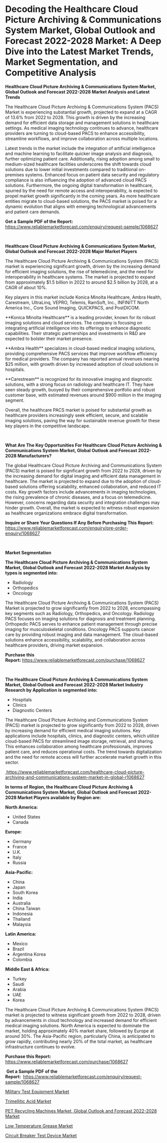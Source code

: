 <p><h1>Decoding the Healthcare Cloud Picture Archiving & Communications System Market, Global Outlook and Forecast 2022-2028 Market: A Deep Dive into the Latest Market Trends, Market Segmentation, and Competitive Analysis</h1></p><p><strong>Healthcare Cloud Picture Archiving & Communications System Market, Global Outlook and Forecast 2022-2028 Market Analysis and Latest Trends</strong></p>
<p><p>The Healthcare Cloud Picture Archiving & Communications System (PACS) Market is experiencing substantial growth, projected to expand at a CAGR of 13.6% from 2022 to 2028. This growth is driven by the increasing demand for efficient data storage and management solutions in healthcare settings. As medical imaging technology continues to advance, healthcare providers are turning to cloud-based PACS to enhance accessibility, streamline workflows, and improve collaboration across multiple locations.</p><p>Latest trends in the market include the integration of artificial intelligence and machine learning to facilitate quicker image analysis and diagnosis, further optimizing patient care. Additionally, rising adoption among small to medium-sized healthcare facilities underscores the shift towards cloud solutions due to lower initial investments compared to traditional on-premises systems. Enhanced focus on patient data security and regulatory compliance is also influencing the adoption of advanced cloud PACS solutions. Furthermore, the ongoing digital transformation in healthcare, spurred by the need for remote access and interoperability, is expected to propel market growth significantly in the coming years. As more healthcare entities migrate to cloud-based solutions, the PACS market is poised for a dynamic evolution that aligns with emerging technological advancements and patient care demands.</p></p>
<p><strong>Get a Sample PDF of the Report:&nbsp;</strong> <a href="https://www.reliablemarketforecast.com/enquiry/request-sample/1068627">https://www.reliablemarketforecast.com/enquiry/request-sample/1068627</a></p>
<p>&nbsp;</p>
<p><strong>Healthcare Cloud Picture Archiving & Communications System Market, Global Outlook and Forecast 2022-2028 Major Market Players</strong></p>
<p><p>The Healthcare Cloud Picture Archiving & Communications System (PACS) market is experiencing significant growth, driven by the increasing demand for efficient imaging solutions, the rise of telemedicine, and the need for interoperability in healthcare systems. The market is projected to expand from approximately $1.5 billion in 2022 to around $2.5 billion by 2028, at a CAGR of about 10%. </p><p>Key players in this market include Konica Minolta Healthcare, Ambra Health, Carestream, UltraLinq, VEPRO, Telemis, RamSoft, Inc., INFINITT North America Inc., Core Sound Imaging, QUICKPACS, and PostDICOM. </p><p>**Konica Minolta Healthcare** is a leading provider, known for its robust imaging solutions and cloud services. The company is focusing on integrating artificial intelligence into its offerings to enhance diagnostic capabilities. Their strategic partnerships and investments in R&D are expected to bolster their market presence.</p><p>**Ambra Health** specializes in cloud-based medical imaging solutions, providing comprehensive PACS services that improve workflow efficiency for medical providers. The company has reported annual revenues nearing $25 million, with growth driven by increased adoption of cloud solutions in hospitals.</p><p>**Carestream** is recognized for its innovative imaging and diagnostic solutions, with a strong focus on radiology and healthcare IT. They have seen steady growth, buoyed by their comprehensive portfolio and robust customer base, with estimated revenues around $900 million in the imaging segment.</p><p>Overall, the healthcare PACS market is poised for substantial growth as healthcare providers increasingly seek efficient, secure, and scalable imaging solutions, paving the way for sustainable revenue growth for these key players in the competitive landscape.</p></p>
<p>&nbsp;</p>
<p><strong>What Are The Key Opportunities For Healthcare Cloud Picture Archiving & Communications System Market, Global Outlook and Forecast 2022-2028 Manufacturers?</strong></p>
<p><p>The global Healthcare Cloud Picture Archiving and Communications System (PACS) market is poised for significant growth from 2022 to 2028, driven by the increasing demand for digital imaging and efficient data management in healthcare. The market is projected to expand due to the adoption of cloud-based solutions offering scalability, enhanced collaboration, and reduced IT costs. Key growth factors include advancements in imaging technologies, the rising prevalence of chronic diseases, and a focus on telemedicine. However, concerns regarding data security and integration challenges may hinder growth. Overall, the market is expected to witness robust expansion as healthcare organizations embrace digital transformation.</p></p>
<p><strong>Inquire or Share Your Questions If Any Before Purchasing This Report:</strong> <a href="https://www.reliablemarketforecast.com/enquiry/pre-order-enquiry/1068627">https://www.reliablemarketforecast.com/enquiry/pre-order-enquiry/1068627</a></p>
<p>&nbsp;</p>
<p><strong>Market Segmentation</strong></p>
<p><strong>The Healthcare Cloud Picture Archiving & Communications System Market, Global Outlook and Forecast 2022-2028 Market Analysis by types is segmented into:</strong></p>
<p><ul><li>Radiology</li><li>Orthopedics</li><li>Oncology</li></ul></p>
<p><p>The Healthcare Cloud Picture Archiving & Communications System (PACS) Market is projected to grow significantly from 2022 to 2028, encompassing key segments such as Radiology, Orthopedics, and Oncology. Radiology PACS focuses on imaging solutions for diagnosis and treatment planning. Orthopedic PACS serves to enhance patient management through precise imaging for musculoskeletal conditions. Oncology PACS supports cancer care by providing robust imaging and data management. The cloud-based solutions enhance accessibility, scalability, and collaboration across healthcare providers, driving market expansion.</p></p>
<p><strong>Purchase this Report:&nbsp;</strong><a href="https://www.reliablemarketforecast.com/purchase/1068627">https://www.reliablemarketforecast.com/purchase/1068627</a></p>
<p>&nbsp;</p>
<p><strong>The Healthcare Cloud Picture Archiving & Communications System Market, Global Outlook and Forecast 2022-2028 Market Industry Research by Application is segmented into:</strong></p>
<p><ul><li>Hospitals</li><li>Clinics</li><li>Diagnostic Centers</li></ul></p>
<p><p>The Healthcare Cloud Picture Archiving and Communications System (PACS) market is projected to grow significantly from 2022 to 2028, driven by increasing demand for efficient medical imaging solutions. Key applications include hospitals, clinics, and diagnostic centers, which utilize cloud-based PACS for streamlined image storage, retrieval, and sharing. This enhances collaboration among healthcare professionals, improves patient care, and reduces operational costs. The trend towards digitalization and the need for remote access will further accelerate market growth in this sector.</p></p>
<p><a href="https://www.reliablemarketforecast.com/healthcare-cloud-picture-archiving-and-communications-system-market-in-global-r1068627">&nbsp;https://www.reliablemarketforecast.com/healthcare-cloud-picture-archiving-and-communications-system-market-in-global-r1068627</a></p>
<p><strong>In terms of Region, the Healthcare Cloud Picture Archiving & Communications System Market, Global Outlook and Forecast 2022-2028 Market Players available by Region are:</strong></p>
<p>
    <p> <strong> North America: </strong>
        <ul>
            <li>United States</li>
            <li>Canada</li>
        </ul>
        </p> 
    <p> <strong> Europe: </strong>
        <ul>
            <li>Germany</li>
            <li>France</li>
            <li>U.K.</li>
            <li>Italy</li>
            <li>Russia</li>
        </ul>
        </p> 
    <p> <strong> Asia-Pacific: </strong>
        <ul>
            <li>China</li>
            <li>Japan</li>
            <li>South Korea</li>
            <li>India</li>
            <li>Australia</li>
            <li>China Taiwan</li>
            <li>Indonesia</li>
            <li>Thailand</li>
            <li>Malaysia</li>
        </ul>
        </p> 
    <p> <strong> Latin America: </strong>
        <ul>
            <li>Mexico</li>
            <li>Brazil</li>
            <li>Argentina Korea</li>
            <li>Colombia</li>
        </ul>
        </p> 
    <p> <strong> Middle East & Africa: </strong>
        <ul>
            <li>Turkey</li>
            <li>Saudi</li>
            <li>Arabia</li>
            <li>UAE</li>
            <li>Korea</li>
        </ul>
    </p>
    </p>
<p><p>The Healthcare Cloud Picture Archiving & Communications System (PACS) market is projected to witness significant growth from 2022 to 2028, driven by advancements in cloud technology and increased demand for efficient medical imaging solutions. North America is expected to dominate the market, holding approximately 40% market share, followed by Europe at around 30%. The Asia-Pacific region, particularly China, is anticipated to grow rapidly, contributing nearly 20% of the total market, as healthcare infrastructure continues to evolve.</p></p>
<p><strong>Purchase this Report: </strong><a href="https://www.reliablemarketforecast.com/purchase/1068627">https://www.reliablemarketforecast.com/purchase/1068627</a></p>
<p>&nbsp;<strong>Get a Sample PDF of the Report:&nbsp;&nbsp;</strong><a href="https://www.reliablemarketforecast.com/enquiry/request-sample/1068627">https://www.reliablemarketforecast.com/enquiry/request-sample/1068627</a></p>
<p><strong></strong></p>
<p><p><a href="https://medium.com/@kelleebernier1851/strategic-insights-into-global-military-test-equipment-market-trends-2024-2031-covered-in-128-768b5c81b423">Military Test Equipment Market</a></p><p><a href="https://issuu.com/reportprime-2/docs/trimellitic-acid-market-size-2030.p_6da1b6746723bd">Trimellitic Acid Market</a></p><p><a href="https://github.com/CliffMedina6/Market-Research-Report-List-6/blob/main/pet-recycling-machines-market-global-outlook-and-forecast-2022-2028-market.md">PET Recycling Machines Market, Global Outlook and Forecast 2022-2028 Market</a></p><p><a href="https://issuu.com/reportprime-2/docs/low-temperature-grease-market-size-_f5244a0f5815fa">Low Temperature Grease Market</a></p><p><a href="https://medium.com/@kelleebernier1851/this-circuit-breaker-test-device-market-research-report-evaluates-the-key-market-trends-drivers-c7fef8a220a0">Circuit Breaker Test Device Market</a></p></p>